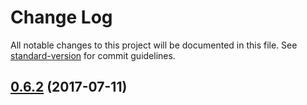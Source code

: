 # Change Log

All notable changes to this project will be documented in this file.
See [standard-version](https://github.com/conventional-changelog/standard-version) for commit guidelines.

<a name="0.6.2"></a>
## [0.6.2](https://github.com/ec-europa/europa-component-library/compare/@ec-europa/ecl-tables@0.6.1...@ec-europa/ecl-tables@0.6.2) (2017-07-11)
